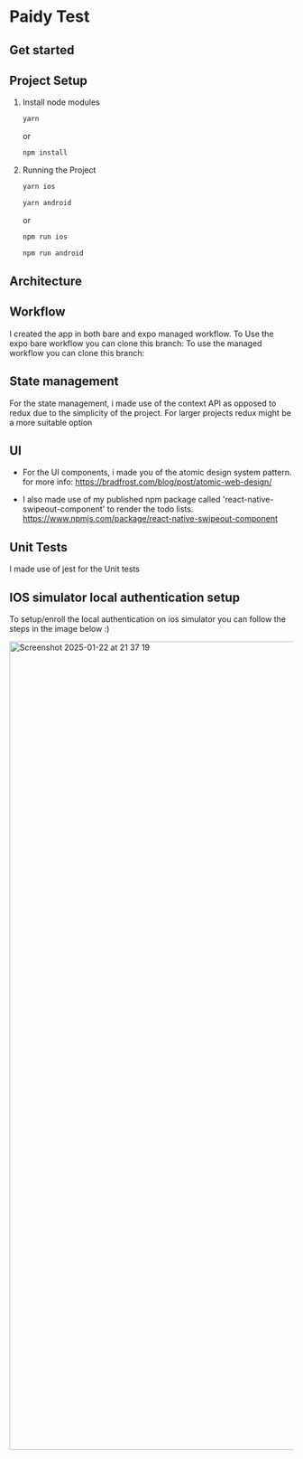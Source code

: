 # Paidy Test


## Get started


## Project Setup

1. Install node modules
   ```bash
   yarn
   ```
    or
  
   ```bash
   npm install
   ```

2. Running the Project

   ```bash
   yarn ios
   ```
   ```bash
   yarn android
   ```
    or
  

   ```bash
   npm run ios
   ```
   ```bash
   npm run android
   ```
  


## Architecture
  ## Workflow
  I created the app in both bare and expo managed workflow. 
  To Use the expo bare workflow you can clone this branch: 
  To use the managed workflow you can clone this branch:

 ## State management 
  For the state management, i made use of the context API as opposed to redux due to the simplicity of the project. For larger projects redux might be a more suitable option

  ## UI
  - For the UI components, i made you of the atomic design system pattern. for more info: https://bradfrost.com/blog/post/atomic-web-design/

  - I also made use of my published npm package called 'react-native-swipeout-component' to render the todo lists. https://www.npmjs.com/package/react-native-swipeout-component

  ## Unit Tests
  I made use of jest for the Unit tests


  ## IOS simulator local authentication setup
  To setup/enroll the local authentication on ios simulator you can follow the steps in the image below :)
  

   <img width="1431" alt="Screenshot 2025-01-22 at 21 37 19" src="https://github.com/user-attachments/assets/eaadcb51-e90e-4a3e-9069-8b8246a141e0" />
